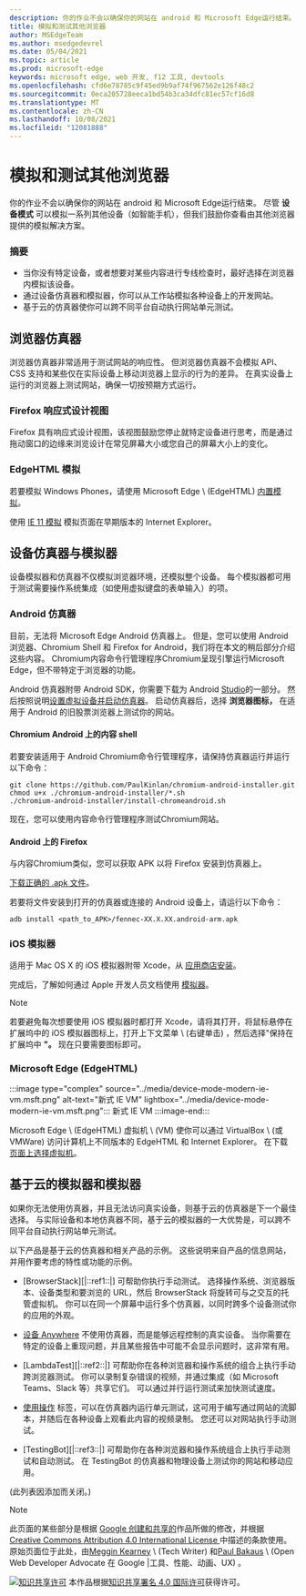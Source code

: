 ```yaml
---
description: 你的作业不会以确保你的网站在 android 和 Microsoft Edge运行结束。  尽管设备模式可以模拟一系列其他设备（如智能手机），但我们鼓励你查看由其他浏览器提供的模拟解决方案。
title: 模拟和测试其他浏览器
author: MSEdgeTeam
ms.author: msedgedevrel
ms.date: 05/04/2021
ms.topic: article
ms.prod: microsoft-edge
keywords: microsoft edge, web 开发, f12 工具, devtools
ms.openlocfilehash: cfd6e78785c9f45ed9b9af74f967562e126f48c2
ms.sourcegitcommit: 0eca205728eeca1bd54b3ca34dfc81ec57cf16d8
ms.translationtype: MT
ms.contentlocale: zh-CN
ms.lasthandoff: 10/08/2021
ms.locfileid: "12081888"
---
```

<!-- Copyright Meggin Kearney and Paul Bakaus

   Licensed under the Apache License, Version 2.0 (the "License");
   you may not use this file except in compliance with the License.
   You may obtain a copy of the License at

       https://www.apache.org/licenses/LICENSE-2.0

   Unless required by applicable law or agreed to in writing, software
   distributed under the License is distributed on an "AS IS" BASIS,
   WITHOUT WARRANTIES OR CONDITIONS OF ANY KIND, either express or implied.
   See the License for the specific language governing permissions and
   limitations under the License.  -->
# <a name="emulate-and-test-other-browsers"></a>模拟和测试其他浏览器

你的作业不会以确保你的网站在 android 和 Microsoft Edge运行结束。  尽管 **设备模式** 可以模拟一系列其他设备（如智能手机），但我们鼓励你查看由其他浏览器提供的模拟解决方案。

### <a name="summary"></a>摘要

*   当你没有特定设备，或者想要对某些内容进行专线检查时，最好选择在浏览器内模拟该设备。
*   通过设备仿真器和模拟器，你可以从工作站模拟各种设备上的开发网站。
*   基于云的仿真器使你可以跨不同平台自动执行网站单元测试。


<!-- ====================================================================== -->
## <a name="browser-emulators"></a>浏览器仿真器

浏览器仿真器非常适用于测试网站的响应性。  但浏览器仿真器不会模拟 API、CSS 支持和某些仅在实际设备上移动浏览器上显示的行为的差异。  在真实设备上运行的浏览器上测试网站，确保一切按预期方式运行。

### <a name="firefox-responsive-design-view"></a>Firefox 响应式设计视图

Firefox 具有[][MDNResponsiveDesignMode]响应式设计视图，该视图鼓励您停止就特定设备进行思考，而是通过拖动窗口的边缘来浏览设计在常见屏幕大小或您自己的屏幕大小上的变化。

### <a name="edgehtml-emulation"></a>EdgeHTML 模拟

若要模拟 Windows Phones，请使用 Microsoft Edge \ (EdgeHTML\) [内置模拟][ArchiveMicrosoftEdgeDevtoolsEmulation]。

使用 [IE 11 模拟][Ie11DevToolsEmulation] 模拟页面在早期版本的 Internet Explorer。


<!-- ====================================================================== -->
## <a name="device-emulators-and-simulators"></a>设备仿真器与模拟器

设备模拟器和仿真器不仅模拟浏览器环境，还模拟整个设备。  每个模拟器都可用于测试需要操作系统集成（如使用虚拟键盘的表单输入）的项。

### <a name="android-emulator"></a>Android 仿真器

<!--
:::image type="complex" source="../media/device-mode-android-emulator-stock-browser.msft.png" alt-text="Stock Browser in Android Emulator" lightbox="../media/device-mode-android-emulator-stock-browser.msft.png":::
   Stock Browser in Android Emulator
:::image-end:::
-->

目前，无法将 Microsoft Edge Android 仿真器上。  但是，您可以使用 Android 浏览器、Chromium Shell 和 Firefox for Android，我们将在本文的稍后部分介绍这些内容。  Chromium内容命令行管理程序Chromium呈现引擎运行Microsoft Edge，但不带特定于浏览器的功能。

Android 仿真器附带 Android SDK，你需要下载为 Android [Studio][AndroidStudioDownload]的一部分。  然后按照说明[设置虚拟设备并][AndroidStudioCreateManageVirtualDevices][启动仿真器][AndroidStudioRunAppsAndroidEmulator]。
启动仿真器后，选择 **浏览器图标，** 在适用于 Android 的旧股票浏览器上测试你的网站。

#### <a name="chromium-content-shell-on-android"></a>Chromium Android 上的内容 shell

<!--
:::image type="complex" source="../media/device-mode-android-avd-contentshell.msft.png" alt-text="Android Emulator Content Shell" lightbox="../media/device-mode-android-avd-contentshell.msft.png":::
   Android Emulator Content Shell
:::image-end:::
-->

若要安装适用于 Android Chromium命令行管理程序，请保持仿真器运行并运行以下命令：

```shell
git clone https://github.com/PaulKinlan/chromium-android-installer.git
chmod u+x ./chromium-android-installer/*.sh
./chromium-android-installer/install-chromeandroid.sh
```

现在，您可以使用内容命令行管理程序测试Chromium网站。

#### <a name="firefox-on-android"></a>Android 上的 Firefox

<!--
:::image type="complex" source="../media/device-mode-ff-on-android-emulator.msft.png" alt-text="Firefox Icon on Android Emulator" lightbox="../media/device-mode-ff-on-android-emulator.msft.png":::
   Firefox Icon on Android Emulator
:::image-end:::
-->

与内容Chromium类似，您可以获取 APK 以将 Firefox 安装到仿真器上。

[下载正确的 .apk 文件][MozillaFirefoxDownload]。

若要将文件安装到打开的仿真器或连接的 Android 设备上，请运行以下命令：

```shell
adb install <path_to_APK>/fennec-XX.X.XX.android-arm.apk
```

### <a name="ios-simulator"></a>iOS 模拟器

适用于 Mac OS X 的 iOS 模拟器附带 Xcode，从 [应用商店安装][MacAppStoreXcode]。

完成后，了解如何通过 Apple 开发人员文档使用 [模拟器][AppleSimulatorHelp]。

> [!NOTE]
> 若要避免每次想要使用 iOS 模拟器时都打开 Xcode，请将其打开，将鼠标悬停在扩展坞中的 iOS 模拟器图标上，打开上下文菜单 \ (右键单击\) ，然后选择"保持在扩展坞中 **"。**  现在只要需要图标即可。

### <a name="microsoft-edge-edgehtml"></a>Microsoft Edge (EdgeHTML) 

:::image type="complex" source="../media/device-mode-modern-ie-vm.msft.png" alt-text="新式 IE VM" lightbox="../media/device-mode-modern-ie-vm.msft.png":::
   新式 IE VM
:::image-end:::

Microsoft Edge \ (EdgeHTML\) 虚拟机 \ (VM\) 使你可以通过 VirtualBox \ (或 VMWare\) 访问计算机上不同版本的 EdgeHTML 和 Internet Explorer。  在下载 [页面上选择虚拟机][MicrosoftDeveloperEdgeVms]。


<!-- ====================================================================== -->
## <a name="cloud-based-emulators-and-simulators"></a>基于云的模拟器和模拟器

如果你无法使用仿真器，并且无法访问真实设备，则基于云的仿真器是下一个最佳选择。  与实际设备和本地仿真器不同，基于云的模拟器的一大优势是，可以跨不同平台自动执行网站单元测试。

以下产品是基于云的仿真器和相关产品的示例。  这些说明来自产品的信息网站，并用作要考虑的特性或功能的示例。

*   [BrowserStack][|::ref1::|] 可帮助你执行手动测试。  选择操作系统、浏览器版本、设备类型和要浏览的 URL，然后 BrowserStack 将旋转可与之交互的托管虚拟机。  你可以在同一个屏幕中运行多个仿真器，以同时跨多个设备测试你的应用的外观。

*   [设备 Anywhere][AppExperience] 不使用仿真器，而是能够远程控制的真实设备。  当你需要在特定的设备上重现问题，并且某些报告中可能不会显示问题时，这非常有用。

*   [LambdaTest][|::ref2::|] 可帮助你在各种浏览器和操作系统的组合上执行手动跨浏览器测试。  你可以录制复杂错误的视频，并通过集成（如 Microsoft Teams、Slack 等）共享它们。  可以通过并行运行测试来加快测试速度。

*   [使用操作][SauceLabs] 标签，可以在仿真器内运行单元测试，这可用于编写通过网站的流脚本，并随后在各种设备上观看此内容的视频录制。  您还可以对网站执行手动测试。

*   [TestingBot][|::ref3::|] 可帮助你在各种浏览器和操作系统组合上执行手动测试和自动测试。  在 TestingBot 的仿真器和物理设备上测试你的网站和移动应用。

 (此列表因添加而关闭。) 


<!-- ====================================================================== -->
<!-- links -->
<!-- external DMC links -->
[ArchiveMicrosoftEdgeDevtoolsEmulation]: /archive/microsoft-edge/legacy/developer/devtools-guide/emulation "模拟|Microsoft Docs"
[Ie11DevToolsEmulation]: /previous-versions/windows/internet-explorer/ie-developer/samples/dn255001(v=vs.85) "模拟浏览器、屏幕大小和 GPS 位置|Microsoft Docs"
<!-- external non-DMC links -->
[MicrosoftDeveloperEdgeVms]: https://developer.microsoft.com/microsoft-edge/tools/vms "下载虚拟机"
[AndroidStudioCreateManageVirtualDevices]: https://developer.android.com/tools/devices/managing-avds.html "创建和管理虚拟设备|Android 开发人员"
[AndroidStudioDownload]:  https://developer.android.com/sdk/installing/studio.html "下载 Android Studio 和 SDK |Android 开发人员"
[AndroidStudioRunAppsAndroidEmulator]: https://developer.android.com/tools/devices/emulator.html "在 Android 设备上Emulator |Android 开发人员"
[AppleSimulatorHelp]: https://help.apple.com/simulator/mac/current "模拟器帮助 - 当前|Apple"
[MacAppStoreXcode]: https://itunes.apple.com/app/xcode/id497799835 "Mac 应用商店上的 Xcode"
[MDNResponsiveDesignMode]: https://developer.mozilla.org/docs/Tools/Responsive_Design_View "响应式设计|MDN"
[MozillaFirefoxDownload]: https://www.mozilla.org/firefox/all/#product-android-beta "下载 Firefox 浏览器"
<!-- cloud product links -->
[BrowserStack]: https://www.browserstack.com/automate "BrowserStack"
[AppExperience]: https://www.sigos.com/app-experience/ "应用体验"
[LambdaTest]: https://www.lambdatest.com/ "LambdaTest"
[SauceLabs]: https://saucelabs.com "一些实验室"
[TestingBot]: https://testingbot.com/ "TestingBot"


<!-- ====================================================================== -->
> [!NOTE]
> 此页面的某些部分是根据 [Google 创建和共享的][GoogleSitePolicies]作品所做的修改，并根据[ Creative Commons Attribution 4.0 International License ][CCA4IL]中描述的条款使用。
> 原始页面位于此处，[](https://developers.google.com/web/tools/chrome-devtools/device-mode/testing-other-browsers)由[Meggin Kearney][MegginKearney] \ (Tech Writer\) 和[Paul Bakaus][PaulBakaus] \ (Open Web Developer Advocate 在 Google |工具、性能、动画、UX\) 。

[![知识共享许可][CCby4Image]][CCA4IL] 本作品根据[知识共享署名 4.0 国际许可][CCA4IL]获得许可。

[CCA4IL]: https://creativecommons.org/licenses/by/4.0
[CCby4Image]: https://i.creativecommons.org/l/by/4.0/88x31.png
[GoogleSitePolicies]: https://developers.google.com/terms/site-policies
[KayceBasques]: https://developers.google.com/web/resources/contributors#kayce-basques
[MegginKearney]: https://developers.google.com/web/resources/contributors#meggin-kearney
[PaulBakaus]: https://developers.google.com/web/resources/contributors#paul-bakaus
